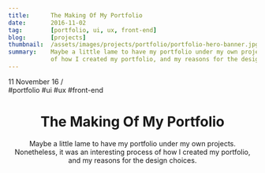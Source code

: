 ```yaml
---
title:      The Making Of My Portfolio
date:       2016-11-02
tag:        [portfolio, ui, ux, front-end]
blog:       [projects]
thumbnail:  /assets/images/projects/portfolio/portfolio-hero-banner.jpg
summary:    Maybe a little lame to have my portfolio under my own projects. Nonetheless, it was an interesting process
            of how I created my portfolio, and my reasons for the design choices.
---
```


<div class="flex flex-wrap font-small uppercase header grey mb8">
  <time>11 November 16</time>
  <span class="px1 grey-lighter">/</span>
  <div class="flex flex-row flex-wrap">
    <span class="m0 mr2">#portfolio</span>
    <span class="m0 mr2">#ui</span>
    <span class="m0 mr2">#ux</span>
    <span class="m0 mr2">#front-end</span>
  </div>
</div>

<header>
  <h1 class="mt0 mb2 grey-darker bold line-height-title font-double sm-font-triple">The Making Of My Portfolio</h1>
  <p class="mb0 grey sans line-height-small">Maybe a little lame to have my portfolio under my own projects. Nonetheless, it was an interesting process of how I created my portfolio, and my reasons for the design choices.</p>
</header>
